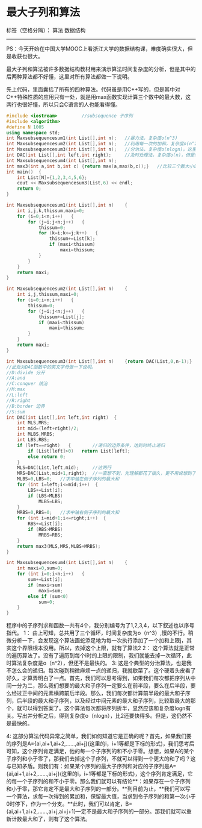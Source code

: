 ﻿# 最大子列和算法

标签（空格分隔）： 算法 数据结构

---

PS：今天开始在中国大学MOOC上看浙江大学的数据结构课，难度确实很大，但是收获也很大。

最大子列和算法被许多数据结构教材用来演示算法时间复杂度的分析，但是其中的后两种算法都不好懂，这里对所有算法都做一下说明。

先上代码，里面囊括了所有的四种算法。代码虽是用C++写的，但是其中对C++特殊性质的应用只有一处，就是用max函数实现计算三个数中的最大数，这两行也很好懂，所以只会C语言的人也能看得懂。

```C++
#include <iostream>         //subsequence 子序列
#include <algorithm>
#define N 1005
using namespace std;
int Maxsubsequencesum1(int List[],int n);   //暴力法，复杂度o(n^3)
int Maxsubsequencesum2(int List[],int n);   //利用每一次的加和，复杂度o(n^2)
int Maxsubsequencesum3(int List[],int n);   //分治法，复杂度o(nlogn)。这里的函数为接口，为了统一函数的格式，这样定义。
int DAC(int List[],int left,int right);     //及时处理法，复杂度o(n)，但是想出来不容易。
int Maxsubsequencesum4(int List[],int n);
int max3(int a,int b,int c) {return max(a,max(b,c));}   //比较三个数大小的函数
int main()  {
    int List[N]={1,2,3,4,5,6};
    cout << Maxsubsequencesum3(List,6) << endl;
    return 0;
}

int Maxsubsequencesum1(int List[],int n)    {
    int i,j,k,thissum,maxi=0;
    for (i=0;i<n;i++)   {
        for (j=i;j<n;j++)   {
            thissum=0;
            for (k=i;k<=j;k++)   {
                thissum+=List[k];
                if (maxi<thissum)
                    maxi=thissum;
            }
        }
    }
    return maxi;
}

int Maxsubsequencesum2(int List[],int n)    {
    int i,j,thissum,maxi=0;
    for (i=0;i<n;i++)   {
        thissum=0;
        for (j=i;j<n;j++)   {
            thissum+=List[j];
            if (maxi<thissum)
                maxi=thissum;
        }
    }
    return maxi;
}

int Maxsubsequencesum3(int List[],int n)    {return DAC(List,0,n-1);}   //接口标准化
//此处对DAC函数中的英文字母做一下说明。
//D:divide 分开
//A:and
//C:conquer 统治
//M:max
//L:left
//R:right
//B:border 边界
//S:sum
int DAC(int List[],int left,int right)  {
    int MLS,MRS;
    int mid=(left+right)/2;
    int MLBS,MRBS;
    int LBS,RBS;
    if (left==right)   {        //递归的边界条件，达到时终止递归
        if (List[left]>0)   return List[left];
        else return 0;
    }
    MLS=DAC(List,left,mid);     //这两行
    MRS=DAC(List,mid+1,right);  //一直想不到，光理解都花了很久，更不用说想到了
    MLBS=0,LBS=0;   //求中轴左侧子序列的最大和
    for (int i=left;i<=mid;i++)  {
        LBS+=List[i];
        if (LBS>MLBS)
            MLBS=LBS;
    }
    MRBS=0,RBS=0;   //求中轴右侧子序列的最大和
    for (int i=mid+1;i<=right;i++)  {
        RBS+=List[i];
        if (RBS>MRBS)
            MRBS=RBS;
    }
    return max3(MLS,MRS,MLBS+MRBS);
}

int Maxsubsequencesum4(int List[],int n)    {
    int maxi=0,sum=0;
    for (int i=0;i<n;i++)   {
        sum+=List[i];
        if (maxi<sum)
            maxi=sum;
        else if (sum<0)
            sum=0;
    }
}

```
程序中的子序列求和函数一共有4个，我分别编号为了1,2,3,4，以下叙述也以序号指代。
1：
由上可知，总共用了三个循环，时间复杂度为o（n^3）,慢的不行。稍微分析一下，会发现这个算法画蛇添足地为每一次执行添加了一个加和上限j，其实这个界限根本没用。所以，去掉这个上限，就有了算法2
2：
这个算法就是正常的遍历算法了。没有了遍历到每个i时的上限的限制，我们就能去掉一次循环，此时算法复杂度是o（n^2），但还不是最快的。
3:
这是个典型的分治算法，也是我不怎么会的递归。每次碰到稍微麻烦一点的递归，我就歇菜了。这个硬着头皮看了好久，才算弄明白了一点。首先，我们可以思考得到，如果我们每次都把序列从中间一分为二，那么我们想要的最大和子序列一定要么在前半段，要么在后半段，要么经过正中间的元素横跨前后半段。那么，我们每次都计算前半段的最大和子序列，后半段的最大和子序列，以及经过中间元素的最大和子序列，比较取最大的那个，就可以得到答案了。这个算法每次都将序列折半，显然应该和复杂度logn有关。写出并分析之后，得到复杂度o（nlogn），比2还要快得多。但是，这仍然不是最快的。

4:
这部分算法代码异常之简单，我们如何知道它是正确的呢？首先，如果我们要的序列是A={ai,ai+1,ai+2,......,ai+j}(这里的i，i+1等都是下标的形式)，我们思考后可知，这个序列肯定满足，他的每一个子序列的和不小于零。想想，如果A的某个子序列和小于零了，那我们去掉这个子序列，不就可以得到一个更大的和了吗？这与已知矛盾。则我们有：如果某个序列的最大子序列和对应的子序列是A={ai,ai+1,ai+2,......,ai+j}(这里的i，i+1等都是下标的形式)，这个序列肯定满足，它的每一个子序列的和不小于零。那么我们就可以有结论**：如果存在一个子序列和小于零，那它肯定不是最大和子序列的一部分。**到目前为止，**我们可以写一个算法，求每一次得到的累加和，保留最大值，当求到令子序列的和第一次小于0时停下，作为一个分支。**此时，我们可以肯定，B={ai,ai+1,ai+2,......,ai+j,ai+j+1}一定不是最大和子序列的一部分。那我们就可以重新计数最大和了，则有了这个算法。

